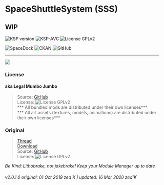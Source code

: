 <!-- Readme.md v1.0.2.0
Space Shuttle System by DECQ(SSS)
created: 01 Oct 19
updated: 2020 03 16 -->
<!-- # KerbGuise Experimental engineering (KGEx)
#### Brings you: -->
<!-- Download on SpaceDock or Github or Curseforge. Also available on CKAN. -->

# SpaceShuttleSystem (SSS)

## WIP

![KSP version][shield:ksp] ![KSP-AVC][shield:kspavc] ![License GPLv2][shield:license]  

![SpaceDock][shield:spacedock] ![CKAN][shield:ckan] ![GitHub][shield:github]   

***

![][IMG:hero:0]

### License

#### aka Legal Mumbo Jumbo

> Source: [GitHub][MOD:github:repo]  
> License: ![License GPLv2][shield:license]  
> *** All bundled mods are distributed under their own licenses***<br>
> *** All art assets (textures, models, animations) are distributed under their own licenses*** 

### Original

> [Thread][MOD:original:thread]  
> [Download][MOD:original:download]  
> Source: [GitHub][MOD:original:source]  
> License: ![License GPLv2][shield:license]  

*Be Kind: Lithobrake, not jakebrake! Keep your Module Manager up to date*

###### v2.0.1.0 original: 01 Oct 2019 zed'K | updated: 16 Mar 2020 zed'K

[MOD:license]:      https://github.com/zer0Kerbal/SpaceShuttleSystem/blob/master/LICENSE
[MOD:contributing]: https://github.com/zer0Kerbal/SpaceShuttleSystem/blob/master/.github/CONTRIBUTING.md
[MOD:issues]:       https://github.com/zer0Kerbal/SpaceShuttleSystem/issues
[MOD:wiki]:         https://github.com/zer0Kerbal/SpaceShuttleSystem/
[MOD:known]:        https://github.com/zer0Kerbal/SpaceShuttleSystem/wiki/Known-Issues
[MOD:forum]:        https://forum.kerbalspaceprogram.com/index.php?/topic/132975-*
[MOD:github:repo]:  https://github.com/zer0Kerbal/SpaceShuttleSystem/
[MOD:changelog]:    https://github.com/zer0Kerbal/SpaceShuttleSystem/Changelog.cfg
<!--- original mod stuff -->
[MOD:original:source]: http://spacedock.info/mod/1178
[MOD:original:thread]: http://forum.kerbalspaceprogram.com/index.php?/topic/132975-*
[MOD:original:download]: http://spacedock.info/mod/1178

[KSP:website]: http://kerbalspaceprogram.com/
[LOGO:gplv3]:   https://i.postimg.cc/90kCDs7K/gplv2-48x17.png

[MOD:rel-github]: https://github.com/zer0Kerbal/SpaceShuttleSystem/releases/latest "GitHub"
[MOD:rel-spacedock]: http://spacedock.info/mod/1178
  
[MOD:rel-ckan]: http://forum.kerbalspaceprogram.com/index.php?/topic/90246-*

  
[shield:mod:latest]: https://img.shields.io/github/v/release/zer0Kerbal/SpaceShuttleSystem?include_prereleases?style=plastic
[shield:mod]: https://img.shields.io/endpoint?url=https://raw.githubusercontent.com/zer0Kerbal/SpaceShuttleSystem/master/json/mod.json
[shield:ksp]: https://img.shields.io/endpoint?url=https://raw.githubusercontent.com/zer0Kerbal/SpaceShuttleSystem/master/json/ksp.json
[shield:license]: https://img.shields.io/endpoint?url=https://raw.githubusercontent.com/zer0Kerbal/SpaceShuttleSystem/master/json/license.json&logo=gnu

[shield:kspavc]:     https://img.shields.io/badge/KSP-AVC--supported-brightgreen.svg?style=plastic
[shield:avcvalid]:    https://github.com/zer0Kerbal/SpaceShuttleSystem/workflows/Validate%20AVC%20.version%20files/badge.svg

[shield:spacedock]:  https://img.shields.io/badge/SpaceDock-1178-blue.svg?style=plastic
[shield:ckan]:       https://img.shields.io/badge/CKAN-SpaceShuttleSystem-blue.svg?style=plastic
[shield:github]:     https://img.shields.io/badge/Github-Indexed-blue.svg?style=plastic&logo=github
[shield:curseforge]: https://img.shields.io/badge/CurseForge-listed-blue.svg?style=plastic&logo=curseforge

[LINK:zer0Kerbal]:     https://forum.kerbalspaceprogram.com/index.php?/profile/190933-zer0kerbal/

[IMG:hero:0]: https://spacedock.info/content/Dragon01_5341/Space_Shuttle_System/Space_Shuttle_System-1485395398.2378469.png  
 

<!--
this file: GPLv2
zer0Kerbal-->
